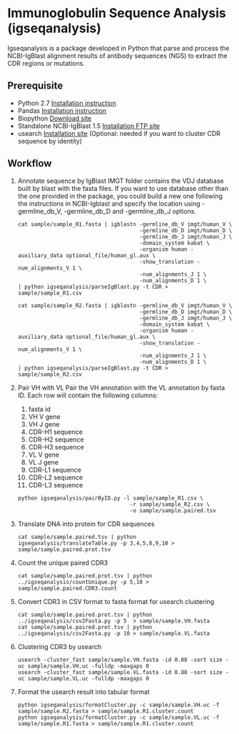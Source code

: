 # Immunoglobulin Sequence Analysis (igseqanalysis)

Igseqanalysis is a package developed in Python that parse and process the NCBI-IgBlast alignment results of antibody sequences (NGS) to extract the CDR regions or mutations. 

## Prerequisite
* Python 2.7 [Installation instruction](https://www.python.org/download/releases/2.7/)
* Pandas [Installation instruction](http://pandas.pydata.org/)
* Biopython [Download site](http://biopython.org/wiki/Download)
* Standalone NCBI-IgBlast 1.5 [Installation FTP site](ftp://ftp.ncbi.nih.gov/blast/executables/igblast/release/)
* usearch [Installation site](http://www.drive5.com/usearch/) (Optional: needed if you want to cluster CDR sequence by identity)

## Workflow
1. Annotate sequence by IgBlast
	IMGT folder contains the VDJ database built by blast with the fasta files. If you want to use database other than the one provided in the package, you could build a new one following the instructions in NCBI-Igblast and specify the location using -germline_db_V, -germline_db_D and -germline_db_J options.
	```
	cat sample/sample_R1.fasta | igblastn -germline_db_V imgt/human_V \
	                           			  -germline_db_D imgt/human_D \
	               						  -germline_db_J imgt/human_J \
	               						  -domain_system kabat \
	               						  -organism human -auxiliary_data optional_file/human_gl.aux \
	               						  -show_translation -num_alignments_V 1 \
	               						  -num_alignments_J 1 \
	               						  -num_alignments_D 1 \
	| python igseqanalysis/parseIgBlast.py -t CDR > sample/sample_R1.csv
	```
	```
	cat sample/sample_R2.fasta | igblastn -germline_db_V imgt/human_V \
	                           			  -germline_db_D imgt/human_D \
	               						  -germline_db_J imgt/human_J \
	               						  -domain_system kabat \
	               						  -organism human -auxiliary_data optional_file/human_gl.aux \
	               						  -show_translation -num_alignments_V 1 \
	               						  -num_alignments_J 1 \
	               						  -num_alignments_D 1 \
	| python igseqanalysis/parseIgBlast.py -t CDR > sample/sample_R2.csv
	```

2. Pair VH with VL
	Pair the VH annotation with the VL annotation by fasta ID. Each row will contain the following columns:
	1.  fasta id
	2.  VH V gene
	3.  VH J gene
	4.  CDR-H1 sequence
	5.  CDR-H2 sequence
	6.  CDR-H3 sequence
	7.  VL V gene
	8.  VL J gene
	9.  CDR-L1 sequence
	10. CDR-L2 sequence
	11. CDR-L3 sequence
	```
	python igseqanalysis/pairByID.py -l sample/sample_R1.csv \
	                                   -r sample/sample_R2.csv \
	                                   -o sample/sample.paired.tsv
	```

3. Translate DNA into protein for CDR sequences

	```
	cat sample/sample.paired.tsv | python igseqanalysis/translateTable.py -p 3,4,5,8,9,10 > sample/sample.paired.prot.tsv
	```

4. Count the unique paired CDR3

	```
	cat sample/sample.paired.prot.tsv | python ../igseqanalysis/countUnique.py -p 5,10 > sample/sample.paired.CDR3.count
	```

5. Convert CDR3 in CSV format to fasta format for usearch clustering

	```
	cat sample/sample.paired.prot.tsv | python ../igseqanalysis/csv2Fasta.py -p 5  > sample/sample.VH.fasta
	cat sample/sample.paired.prot.tsv | python ../igseqanalysis/csv2Fasta.py -p 10 > sample/sample.VL.fasta
	```

6. Clustering CDR3 by usearch

	```
	usearch -cluster_fast sample/sample.VH.fasta -id 0.88 -sort size -uc sample/sample.VH.uc -fulldp -maxgaps 0
	usearch -cluster_fast sample/sample.VL.fasta -id 0.88 -sort size -uc sample/sample.VL.uc -fulldp -maxgaps 0
	```

7. Format the usearch result into tabular format

	```
	python igseqanalysis/formatCluster.py -c sample/sample.VH.uc -f sample/sample.R2.fasta > sample/sample.R1.cluster.count
	python igseqanalysis/formatCluster.py -c sample/sample.VL.uc -f sample/sample.R1.fasta > sample/sample.R1.cluster.count
	```